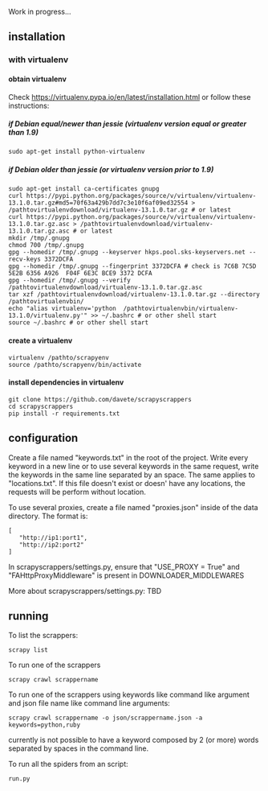 Work in progress...

installation
--------------------

### with virtualenv

#### obtain virtualenv

Check https://virtualenv.pypa.io/en/latest/installation.html or follow these instructions:

##### if Debian equal/newer than jessie (virtualenv version equal or greater than 1.9)

    sudo apt-get install python-virtualenv
    
##### if Debian older  than jessie (or virtualenv version prior to 1.9)

    sudo apt-get install ca-certificates gnupg
    curl https://pypi.python.org/packages/source/v/virtualenv/virtualenv-13.1.0.tar.gz#md5=70f63a429b7dd7c3e10f6af09ed32554 > /pathtovirtualenvdownload/virtualenv-13.1.0.tar.gz # or latest
    curl https://pypi.python.org/packages/source/v/virtualenv/virtualenv-13.1.0.tar.gz.asc > /pathtovirtualenvdownload/virtualenv-13.1.0.tar.gz.asc # or latest
    mkdir /tmp/.gnupg
    chmod 700 /tmp/.gnupg
    gpg --homedir /tmp/.gnupg --keyserver hkps.pool.sks-keyservers.net --recv-keys 3372DCFA
    gpg --homedir /tmp/.gnupg --fingerprint 3372DCFA # check is 7C6B 7C5D 5E2B 6356 A926  F04F 6E3C BCE9 3372 DCFA
    gpg --homedir /tmp/.gnupg --verify /pathtovirtualenvdownload/virtualenv-13.1.0.tar.gz.asc
    tar xzf /pathtovirtualenvdownload/virtualenv-13.1.0.tar.gz --directory /pathtovirtualenvbin/
    echo "alias virtualenv='python  /pathtovirtualenvbin/virtualenv-13.1.0/virtualenv.py'" >> ~/.bashrc # or other shell start
    source ~/.bashrc # or other shell start

#### create a virtualenv 

    virtualenv /pathto/scrapyenv
    source /pathto/scrapyenv/bin/activate
    
#### install dependencies in virtualenv
    git clone https://github.com/davete/scrapyscrappers
    cd scrapyscrappers
    pip install -r requirements.txt


configuration
----------------------

Create a file named "keywords.txt" in the root of the project. Write every keyword in a new line or to use several keywords in the same request, write the keywords in the same line separated by an space.
The same applies to "locations.txt". If this file doesn't exist or doesn' have any locations, the requests will be perform without location.

To use several proxies, create a file named "proxies.json" inside of the data directory. The format is:

    [
       "http://ip1:port1",
       "http://ip2:port2"
    ]

In scrapyscrappers/settings.py, ensure that "USE_PROXY = True" and "FAHttpProxyMiddleware" is present in DOWNLOADER_MIDDLEWARES 

More about scrapyscrappers/settings.py: TBD
    
running
--------------

To list the scrappers:

    scrapy list

To run one of the scrappers

    scrapy crawl scrappername

To run one of the scrappers using keywords like command like argument and json file name like command line arguments:

    scrapy crawl scrappername -o json/scrappername.json -a keywords=python,ruby

currently is not possible to have a keyword composed by 2 (or more) words separated by spaces in the command line.
    
To run all the spiders from an script:

    run.py
    
